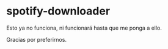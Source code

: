 # spotify-downloader

Esto ya no funciona, ni funcionará hasta que me ponga a ello.

Gracias por preferirnos.
